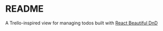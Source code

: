 # README

A Trello-inspired view for managing todos built with [React Beautiful DnD](https://github.com/atlassian/react-beautiful-dnd)
